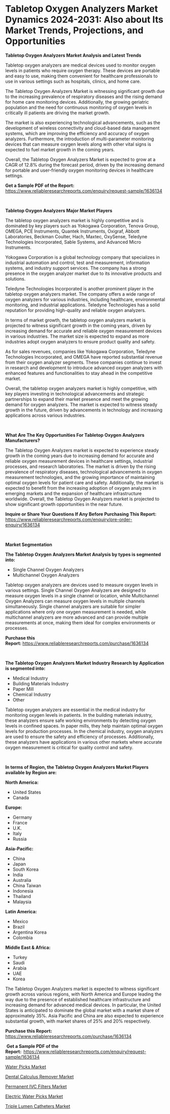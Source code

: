 <p><h1>Tabletop Oxygen Analyzers Market Dynamics 2024-2031: Also about Its Market Trends, Projections, and Opportunities</h1></p><p><strong>Tabletop Oxygen Analyzers Market Analysis and Latest Trends</strong></p>
<p><p>Tabletop oxygen analyzers are medical devices used to monitor oxygen levels in patients who require oxygen therapy. These devices are portable and easy to use, making them convenient for healthcare professionals to use in various settings such as hospitals, clinics, and home care.</p><p>The Tabletop Oxygen Analyzers Market is witnessing significant growth due to the increasing prevalence of respiratory diseases and the rising demand for home care monitoring devices. Additionally, the growing geriatric population and the need for continuous monitoring of oxygen levels in critically ill patients are driving the market growth.</p><p>The market is also experiencing technological advancements, such as the development of wireless connectivity and cloud-based data management systems, which are improving the efficiency and accuracy of oxygen analyzers. Furthermore, the introduction of multi-parameter monitoring devices that can measure oxygen levels along with other vital signs is expected to fuel market growth in the coming years.</p><p>Overall, the Tabletop Oxygen Analyzers Market is expected to grow at a CAGR of 12.8% during the forecast period, driven by the increasing demand for portable and user-friendly oxygen monitoring devices in healthcare settings.</p></p>
<p><strong>Get a Sample PDF of the Report:&nbsp;</strong> <a href="https://www.reliableresearchreports.com/enquiry/request-sample/1636134">https://www.reliableresearchreports.com/enquiry/request-sample/1636134</a></p>
<p>&nbsp;</p>
<p><strong>Tabletop Oxygen Analyzers Major Market Players</strong></p>
<p><p>The tabletop oxygen analyzers market is highly competitive and is dominated by key players such as Yokogawa Corporation, Tenova Group, OMEGA, PCE Instruments, Quantek Instruments, Oxigraf, Abbott Laboratories, Beckman Coulter, Hach, Maxtec, OxySense, Teledyne Technologies Incorporated, Sable Systems, and Advanced Micro Instruments. </p><p>Yokogawa Corporation is a global technology company that specializes in industrial automation and control, test and measurement, information systems, and industry support services. The company has a strong presence in the oxygen analyzer market due to its innovative products and solutions.</p><p>Teledyne Technologies Incorporated is another prominent player in the tabletop oxygen analyzers market. The company offers a wide range of oxygen analyzers for various industries, including healthcare, environmental monitoring, and industrial applications. Teledyne Technologies has a solid reputation for providing high-quality and reliable oxygen analyzers.</p><p>In terms of market growth, the tabletop oxygen analyzers market is projected to witness significant growth in the coming years, driven by increasing demand for accurate and reliable oxygen measurement devices in various industries. The market size is expected to expand as more industries adopt oxygen analyzers to ensure product quality and safety.</p><p>As for sales revenues, companies like Yokogawa Corporation, Teledyne Technologies Incorporated, and OMEGA have reported substantial revenue from their oxygen analyzer segments. These companies continue to invest in research and development to introduce advanced oxygen analyzers with enhanced features and functionalities to stay ahead in the competitive market.</p><p>Overall, the tabletop oxygen analyzers market is highly competitive, with key players investing in technological advancements and strategic partnerships to expand their market presence and meet the growing demand for oxygen analyzers. The market is expected to witness steady growth in the future, driven by advancements in technology and increasing applications across various industries.</p></p>
<p>&nbsp;</p>
<p><strong>What Are The Key Opportunities For Tabletop Oxygen Analyzers Manufacturers?</strong></p>
<p><p>The Tabletop Oxygen Analyzers market is expected to experience steady growth in the coming years due to increasing demand for accurate and reliable oxygen measurement devices in healthcare settings, industrial processes, and research laboratories. The market is driven by the rising prevalence of respiratory diseases, technological advancements in oxygen measurement technologies, and the growing importance of maintaining optimal oxygen levels for patient care and safety. Additionally, the market is expected to benefit from the increasing adoption of oxygen analyzers in emerging markets and the expansion of healthcare infrastructure worldwide. Overall, the Tabletop Oxygen Analyzers market is projected to show significant growth opportunities in the near future.</p></p>
<p><strong>Inquire or Share Your Questions If Any Before Purchasing This Report:</strong> <a href="https://www.reliableresearchreports.com/enquiry/pre-order-enquiry/1636134">https://www.reliableresearchreports.com/enquiry/pre-order-enquiry/1636134</a></p>
<p>&nbsp;</p>
<p><strong>Market Segmentation</strong></p>
<p><strong>The Tabletop Oxygen Analyzers Market Analysis by types is segmented into:</strong></p>
<p><ul><li>Single Channel Oxygen Analyzers</li><li>Multichannel Oxygen Analyzers</li></ul></p>
<p><p>Tabletop oxygen analyzers are devices used to measure oxygen levels in various settings. Single Channel Oxygen Analyzers are designed to measure oxygen levels in a single channel or location, while Multichannel Oxygen Analyzers can measure oxygen levels in multiple channels simultaneously. Single channel analyzers are suitable for simpler applications where only one oxygen measurement is needed, while multichannel analyzers are more advanced and can provide multiple measurements at once, making them ideal for complex environments or processes.</p></p>
<p><strong>Purchase this Report:&nbsp;</strong><a href="https://www.reliableresearchreports.com/purchase/1636134">https://www.reliableresearchreports.com/purchase/1636134</a></p>
<p>&nbsp;</p>
<p><strong>The Tabletop Oxygen Analyzers Market Industry Research by Application is segmented into:</strong></p>
<p><ul><li>Medical Industry</li><li>Building Materials Industry</li><li>Paper Mill</li><li>Chemical Industry</li><li>Other</li></ul></p>
<p><p>Tabletop oxygen analyzers are essential in the medical industry for monitoring oxygen levels in patients. In the building materials industry, these analyzers ensure safe working environments by detecting oxygen levels in confined spaces. In paper mills, they help maintain optimal oxygen levels for production processes. In the chemical industry, oxygen analyzers are used to ensure the safety and efficiency of processes. Additionally, these analyzers have applications in various other markets where accurate oxygen measurement is critical for quality control and safety.</p></p>
<p>&nbsp;</p>
<p><strong>In terms of Region, the Tabletop Oxygen Analyzers Market Players available by Region are:</strong></p>
<p>
    <p> <strong> North America: </strong>
        <ul>
            <li>United States</li>
            <li>Canada</li>
        </ul>
        </p> 
    <p> <strong> Europe: </strong>
        <ul>
            <li>Germany</li>
            <li>France</li>
            <li>U.K.</li>
            <li>Italy</li>
            <li>Russia</li>
        </ul>
        </p> 
    <p> <strong> Asia-Pacific: </strong>
        <ul>
            <li>China</li>
            <li>Japan</li>
            <li>South Korea</li>
            <li>India</li>
            <li>Australia</li>
            <li>China Taiwan</li>
            <li>Indonesia</li>
            <li>Thailand</li>
            <li>Malaysia</li>
        </ul>
        </p> 
    <p> <strong> Latin America: </strong>
        <ul>
            <li>Mexico</li>
            <li>Brazil</li>
            <li>Argentina Korea</li>
            <li>Colombia</li>
        </ul>
        </p> 
    <p> <strong> Middle East & Africa: </strong>
        <ul>
            <li>Turkey</li>
            <li>Saudi</li>
            <li>Arabia</li>
            <li>UAE</li>
            <li>Korea</li>
        </ul>
    </p>
    </p>
<p><p>The Tabletop Oxygen Analyzers market is expected to witness significant growth across various regions, with North America and Europe leading the way due to the presence of established healthcare infrastructure and increasing demand for advanced medical devices. In particular, the United States is anticipated to dominate the global market with a market share of approximately 35%. Asia Pacific and China are also expected to experience substantial growth, with market shares of 25% and 20% respectively.</p></p>
<p><strong>Purchase this Report: </strong><a href="https://www.reliableresearchreports.com/purchase/1636134">https://www.reliableresearchreports.com/purchase/1636134</a></p>
<p>&nbsp;<strong>Get a Sample PDF of the Report:&nbsp;&nbsp;</strong><a href="https://www.reliableresearchreports.com/enquiry/request-sample/1636134">https://www.reliableresearchreports.com/enquiry/request-sample/1636134</a></p>
<p><strong></strong></p>
<p><p><a href="https://medium.com/@wyattconn1966/water-picks-market-exploring-market-share-market-trends-and-future-growth-34050f6cb2d5">Water Picks Market</a></p><p><a href="https://medium.com/@wyattconn1966/dental-calculus-remover-market-the-key-to-successful-business-strategy-forecast-till-2031-da04ebb931f2">Dental Calculus Remover Market</a></p><p><a href="https://medium.com/@amirwisozk/decoding-permanent-ivc-filters-market-metrics-market-share-trends-and-growth-patterns-09025f4fb2a9">Permanent IVC Filters Market</a></p><p><a href="https://medium.com/@wyattconn1966/electric-water-picks-market-size-cagr-trends-2024-2030-13d4832055c9">Electric Water Picks Market</a></p><p><a href="https://medium.com/@amirwisozk/triple-lumen-catheters-market-exploring-market-share-market-trends-and-future-growth-12cf026374e0">Triple Lumen Catheters Market</a></p></p>